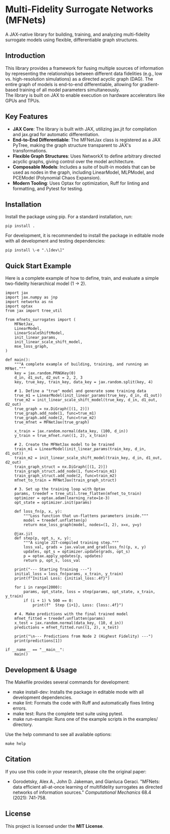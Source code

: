 # **Multi-Fidelity Surrogate Networks (MFNets)**

A JAX-native library for building, training, and analyzing multi-fidelity surrogate models using flexible, differentiable graph structures.

## **Introduction**

This library provides a framework for fusing multiple sources of information by representing the relationships between different data fidelities (e.g., low vs. high-resolution simulations) as a directed acyclic graph (DAG). The entire graph of models is end-to-end differentiable, allowing for gradient-based training of all model parameters simultaneously.  
The library is built on JAX to enable execution on hardware accelerators like GPUs and TPUs.

## **Key Features**

* **JAX Core**: The library is built with JAX, utilizing jax.jit for compilation and jax.grad for automatic differentiation.  
* **End-to-End Differentiable**: The MFNetJax class is registered as a JAX PyTree, making the graph structure transparent to JAX's transformations.  
* **Flexible Graph Structures**: Uses NetworkX to define arbitrary directed acyclic graphs, giving control over the model architecture.  
* **Composable Models**: Includes a suite of built-in models that can be used as nodes in the graph, including LinearModel, MLPModel, and PCEModel (Polynomial Chaos Expansion).  
* **Modern Tooling**: Uses Optax for optimization, Ruff for linting and formatting, and Pytest for testing.

## **Installation**

Install the package using pip. For a standard installation, run:  
```
pip install .
```

For development, it is recommended to install the package in editable mode with all development and testing dependencies:  
```
pip install \-e ".\[dev\]"
```

## **Quick Start Example**

Here is a complete example of how to define, train, and evaluate a simple two-fidelity hierarchical model (1 \-\> 2).  

```
import jax
import jax.numpy as jnp
import networkx as nx
import optax
from jax import tree_util

from mfnets_surrogates import (
    MFNetJax,
    LinearModel,
    LinearScaleShiftModel,
    init_linear_params,
    init_linear_scale_shift_model,
    mse_loss_graph,
)

def main():
    """A complete example of building, training, and running an MFNet."""
    key = jax.random.PRNGKey(0)
    d_in, d1_out, d2_out = 2, 2, 3
    key, true_key, train_key, data_key = jax.random.split(key, 4)

    # 1. Define a "true" model and generate some training data
    true_m1 = LinearModel(init_linear_params(true_key, d_in, d1_out))
    true_m2 = init_linear_scale_shift_model(true_key, d_in, d1_out, d2_out)
    true_graph = nx.DiGraph([(1, 2)])
    true_graph.add_node(1, func=true_m1)
    true_graph.add_node(2, func=true_m2)
    true_mfnet = MFNetJax(true_graph)

    x_train = jax.random.normal(data_key, (100, d_in))
    y_train = true_mfnet.run((1, 2), x_train)

    # 2. Create the MFNetJax model to be trained
    train_m1 = LinearModel(init_linear_params(train_key, d_in, d1_out))
    train_m2 = init_linear_scale_shift_model(train_key, d_in, d1_out, d2_out)
    train_graph_struct = nx.DiGraph([(1, 2)])
    train_graph_struct.add_node(1, func=train_m1)
    train_graph_struct.add_node(2, func=train_m2)
    mfnet_to_train = MFNetJax(train_graph_struct)

    # 3. Set up the training loop with Optax
    params, treedef = tree_util.tree_flatten(mfnet_to_train)
    optimizer = optax.adam(learning_rate=1e-3)
    opt_state = optimizer.init(params)

    def loss_fn(p, x, y):
        """Loss function that un-flattens parameters inside."""
        model = treedef.unflatten(p)
        return mse_loss_graph(model, nodes=(1, 2), x=x, y=y)

    @jax.jit
    def step(p, opt_s, x, y):
        """A single JIT-compiled training step."""
        loss_val, grads = jax.value_and_grad(loss_fn)(p, x, y)
        updates, opt_s = optimizer.update(grads, opt_s)
        p = optax.apply_updates(p, updates)
        return p, opt_s, loss_val

    print("--- Starting Training ---")
    initial_loss = loss_fn(params, x_train, y_train)
    print(f"Initial Loss: {initial_loss:.4f}")

    for i in range(2000):
        params, opt_state, loss = step(params, opt_state, x_train, y_train)
        if (i + 1) % 500 == 0:
            print(f"  Step {i+1}, Loss: {loss:.4f}")

    # 4. Make predictions with the final trained model
    mfnet_fitted = treedef.unflatten(params)
    x_test = jax.random.normal(data_key, (10, d_in))
    predictions = mfnet_fitted.run((1, 2), x_test)

    print("\n--- Predictions from Node 2 (Highest Fidelity) ---")
    print(predictions[1])

if __name__ == "__main__":
    main()
```

## **Development & Usage**

The Makefile provides several commands for development:

* make install-dev: Installs the package in editable mode with all development dependencies.  
* make lint: Formats the code with Ruff and automatically fixes linting errors.  
* make test: Runs the complete test suite using pytest.  
* make run-example: Runs one of the example scripts in the examples/ directory.

Use the help command to see all available options:  
```
make help
```

## **Citation**

If you use this code in your research, please cite the original paper:

* Gorodetsky, Alex A., John D. Jakeman, and Gianluca Geraci. "MFNets: data efficient all-at-once learning of multifidelity surrogates as directed networks of information sources." *Computational Mechanics* 68.4 (2021): 741-758.

## **License**

This project is licensed under the **MIT License**.
